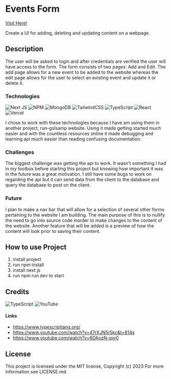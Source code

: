 # Events Form

[Visit Here!](https://events-form.vercel.app/)

Create a UI for adding, deleting and updating content on a webpage.

## Description
The user will be asked to login and after credentials are verified the user will have access to the form. The form consists of two pages: Add and Edit. The add page allows for a new event to be added to the website whereas the edit page allows for the user to select an existing event and update it or delete it.

### Technologies
![Next JS](https://img.shields.io/badge/Next-black?style=for-the-badge&logo=next.js&logoColor=white) ![NPM](https://img.shields.io/badge/NPM-%23CB3837.svg?style=for-the-badge&logo=npm&logoColor=white) ![MongoDB](https://img.shields.io/badge/MongoDB-%234ea94b.svg?style=for-the-badge&logo=mongodb&logoColor=white) ![TailwindCSS](https://img.shields.io/badge/tailwindcss-%2338B2AC.svg?style=for-the-badge&logo=tailwind-css&logoColor=white) ![TypeScript](https://img.shields.io/badge/typescript-%23007ACC.svg?style=for-the-badge&logo=typescript&logoColor=white) ![React](https://img.shields.io/badge/react-%2320232a.svg?style=for-the-badge&logo=react&logoColor=%2361DAFB) ![Vercel](https://img.shields.io/badge/vercel-%23000000.svg?style=for-the-badge&logo=vercel&logoColor=white)

I chose to work with these technologies because I have am using them in another project, run-gslsamp website. Using it made getting started much easier and with the countless resources online it made debugging and learning api much easier than reading confusing documentation.

### Challenges
The biggest challenge was getting the api to work. It wasn't something I had in my toolbox before starting this project but knowing how important it was in the future was a great motivation. I still have some bugs to work on regarding the api but it can send data from the client to the database and query the database to post on the client.

### Future 
I plan to make a nav bar that will allow for a selection of several other forms pertaining to the website I am building. The main purpose of this is to nullify the need to go into source code inorder to make changes to the content of the website. Another feature that will be added is a preview of how the content will look prior to saving their content.

## How to use Project
1. install project
2. run npm install
3. install next js
4. run npm run dev to start

## Credits
 ![TypeScript](https://img.shields.io/badge/typescript-%23007ACC.svg?style=for-the-badge&logo=typescript&logoColor=white) ![YouTube](https://img.shields.io/badge/YouTube-%23FF0000.svg?style=for-the-badge&logo=YouTube&logoColor=white)
#### Links
- https://www.typescriptlang.org/
- https://www.youtube.com/watch?v=47rXJN5r5kc&t=814s 
- https://www.youtube.com/watch?v=6DAozN-qxr0

## License
This project is licensed under the MIT license, Copyright (c) 2023 For more information see LICENSE.md.
